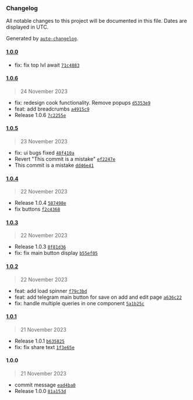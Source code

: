 ### Changelog

All notable changes to this project will be documented in this file. Dates are displayed in UTC.

Generated by [`auto-changelog`](https://github.com/CookPete/auto-changelog).

#### [1.0.0](https://github.com/oleh-mukoyed/recipes/compare/1.0.6...1.0.0)

- fix: fix top lvl await [`71c4883`](https://github.com/oleh-mukoyed/recipes/commit/71c4883f09e9ca8afcafa9f8cb57af14cf9dbffd)

#### [1.0.6](https://github.com/oleh-mukoyed/recipes/compare/1.0.5...1.0.6)

> 24 November 2023

- fix: redesign cook functionality. Remove popups [`d5353e9`](https://github.com/oleh-mukoyed/recipes/commit/d5353e98f5090ea3bcb2f4a5cef9afc1bfe02d13)
- feat: add breadcrumbs [`a4915c9`](https://github.com/oleh-mukoyed/recipes/commit/a4915c951ded81feb39d0ed88328c65ff7cff4ee)
- Release 1.0.6 [`7c2255e`](https://github.com/oleh-mukoyed/recipes/commit/7c2255e49a133038c7c8e7477a771cd1ae556c45)

#### [1.0.5](https://github.com/oleh-mukoyed/recipes/compare/1.0.4...1.0.5)

> 23 November 2023

- fix: ui bugs fixed [`48f410a`](https://github.com/oleh-mukoyed/recipes/commit/48f410a76e2fa07a166364650f58b1b393971156)
- Revert "This commit is a mistake" [`ef2247e`](https://github.com/oleh-mukoyed/recipes/commit/ef2247eb34b870b2c4eb968695fed6a8f2538faf)
- This commit is a mistake [`dd46e41`](https://github.com/oleh-mukoyed/recipes/commit/dd46e41c257ac9b116f88190afc20621903c0ad5)

#### [1.0.4](https://github.com/oleh-mukoyed/recipes/compare/1.0.3...1.0.4)

> 22 November 2023

- Release 1.0.4 [`587498e`](https://github.com/oleh-mukoyed/recipes/commit/587498e48f198bbed24a55c75053b122caae32a9)
- fix buttons [`f2c4368`](https://github.com/oleh-mukoyed/recipes/commit/f2c4368fbcf6009abad4576cca4c90b1e7ef74fc)

#### [1.0.3](https://github.com/oleh-mukoyed/recipes/compare/1.0.2...1.0.3)

> 22 November 2023

- Release 1.0.3 [`8f81d36`](https://github.com/oleh-mukoyed/recipes/commit/8f81d36e254e962bd93e3b2689bb20f1c95c260a)
- fix: fix main button display [`b55ef05`](https://github.com/oleh-mukoyed/recipes/commit/b55ef0538e74fa610ab7c3aed0d0e791ae68fff4)

#### [1.0.2](https://github.com/oleh-mukoyed/recipes/compare/1.0.1...1.0.2)

> 22 November 2023

- feat: add load spinner [`f79c3bd`](https://github.com/oleh-mukoyed/recipes/commit/f79c3bd4bc8ba6c51495b09e13d330d36458741f)
- feat: add telegram main button for save on add and edit page [`a636c22`](https://github.com/oleh-mukoyed/recipes/commit/a636c22b9be63ce8f05b06b218754db5c7ea7845)
- fix: handle multiple queries in one component [`5a1b25c`](https://github.com/oleh-mukoyed/recipes/commit/5a1b25c262ecdd87f90e43531538e0a4af6441ca)

#### [1.0.1](https://github.com/oleh-mukoyed/recipes/compare/1.0.0...1.0.1)

> 21 November 2023

- Release 1.0.1 [`b635825`](https://github.com/oleh-mukoyed/recipes/commit/b6358256402201565b74bec19b0f9311e5858d68)
- fix: fix share text [`1f3e65e`](https://github.com/oleh-mukoyed/recipes/commit/1f3e65e876ae53fa59d6c74a7b96f5543432e5b6)

#### 1.0.0

> 21 November 2023

- commit message [`ead4ba0`](https://github.com/oleh-mukoyed/recipes/commit/ead4ba0977fb873ad15332cef8f953a9922ab0fa)
- Release 1.0.0 [`81a153d`](https://github.com/oleh-mukoyed/recipes/commit/81a153d027df986f7aac6dcb2a77262734a51444)
